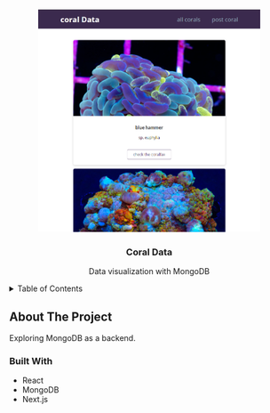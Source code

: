 <a name="readme-top"></a>
<!-- PROJECT LOGO -->
<br />
<div align="center">
    <img src="images/coralsplash.jpg" alt="Splash" width="400" height="400">
</div>
<div align="center">
<h3 align="center">Coral Data</h3>
  <p align="center">
    Data visualization with MongoDB
    <br />
  </p>
</div>



<!-- TABLE OF CONTENTS -->
<details>
  <summary>Table of Contents</summary>
  <ol>
    <li>
      <a href="#about-the-project">About The Project</a>
      <ul>
        <li><a href="#built-with">Built With</a></li>
      </ul>
    </li>
  </ol>
</details>



<!-- ABOUT THE PROJECT -->
## About The Project
Exploring MongoDB as a backend.

### Built With

* React
* MongoDB
* Next.js
